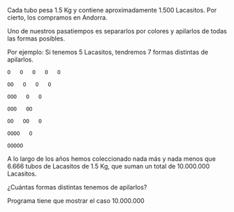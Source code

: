 Cada tubo pesa 1.5 Kg y contiene aproximadamente 1.500 Lacasitos. Por cierto, los compramos en Andorra.

Uno de nuestros pasatiempos es separarlos por colores y apilarlos de todas las formas posibles.

Por ejemplo: Si tenemos 5 Lacasitos, tendremos 7 formas distintas de apilarlos.
```
O   O   O   O   O

OO   O   O   O

OOO   O   O

OOO   OO

OO   OO   O

OOOO   O

OOOOO

```

A lo largo de los años hemos coleccionado nada más y nada menos que 6.666 tubos de Lacasitos de 1.5 Kg, que suman un total de 10.000.000 Lacasitos.

¿Cuántas formas distintas tenemos de apilarlos?

Programa tiene que mostrar el caso 10.000.000
